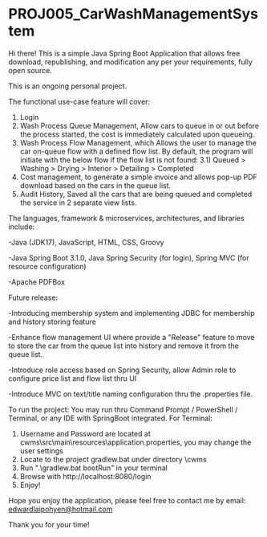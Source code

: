 # PROJ005_CarWashManagementSystem

Hi there! This is a simple Java Spring Boot Application that allows free download, republishing, and modification any per your requirements, fully open source.

This is an ongoing personal project.

The functional use-case feature will cover:
1) Login
2) Wash Process Queue Management, Allow cars to queue in or out before the process started, the cost is immediately calculated upon queueing.
3) Wash Process Flow Management, which Allows the user to manage the car on-queue flow with a defined flow list. By default, the program will initiate with the below flow if the flow list is not found:
3.1) Queued > Washing > Drying > Interior > Detailing > Completed
4) Cost management, to generate a simple invoice and allows pop-up PDF download based on the cars in the queue list.
5) Audit History, Saved all the cars that are being queued and completed the service in 2 separate view lists.


The languages, framework & microservices, architectures, and libraries include:

-Java (JDK17), JavaScript, HTML, CSS, Groovy

-Java Spring Boot 3.1.0, Java Spring Security (for login), Spring MVC (for resource configuration)

-Apache PDFBox


Future release:

-Introducing membership system and implementing JDBC for membership and history storing feature

-Enhance flow management UI where provide a "Release" feature to move to store the car from the queue list into history and remove it from the queue list.

-Introduce role access based on Spring Security, allow Admin role to configure price list and flow list thru UI

-Introduce MVC on text/title naming configuration thru the .properties file.


To run the project:
You may run thru Command Prompt / PowerShell / Terminal, or any IDE with SpringBoot integrated.
For Terminal:
1) Username and Password are located at cwms\src\main\resources\application.properties, you may change the user settings
2) Locate to the project gradlew.bat under directory \cwms
3) Run ".\gradlew.bat bootRun" in your terminal
4) Browse with http://localhost:8080/login
5) Enjoy!

Hope you enjoy the application, please feel free to contact me by email: edwardlaipohyen@hotmail.com

Thank you for your time!
